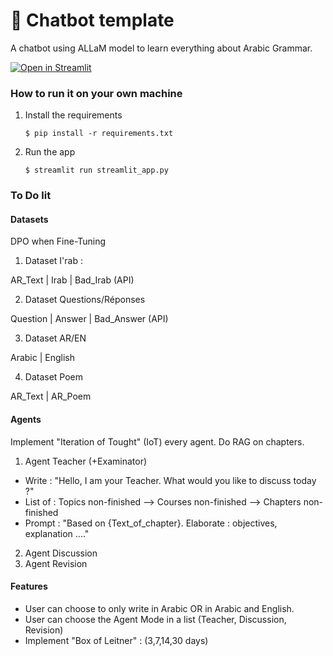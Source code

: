 # 💬 Chatbot template

A chatbot using ALLaM model to learn everything about Arabic Grammar.

[![Open in Streamlit](https://static.streamlit.io/badges/streamlit_badge_black_white.svg)](https://https://ajurrumai.streamlit.app/) 

### How to run it on your own machine

1. Install the requirements

   ```
   $ pip install -r requirements.txt
   ```

2. Run the app

   ```
   $ streamlit run streamlit_app.py
   ```

### To Do lit

#### Datasets 
DPO when Fine-Tuning

1. Dataset I'rab :

AR_Text | Irab | Bad_Irab (API)

2. Dataset Questions/Réponses

Question | Answer | Bad_Answer (API)

3. Dataset AR/EN

Arabic | English 

4. Dataset Poem

AR_Text | AR_Poem

#### Agents

Implement "Iteration of Tought" (IoT) every agent.
Do RAG on chapters.

1. Agent Teacher (+Examinator)

- Write : "Hello, I am your Teacher. What would you like to discuss today ?"
- List of : Topics non-finished --> Courses non-finished --> Chapters non-finished
- Prompt : "Based on {Text_of_chapter}. Elaborate : objectives, explanation ...."

2. Agent Discussion
3. Agent Revision

#### Features
- User can choose to only write in Arabic OR in Arabic and English.
- User can choose the Agent Mode in a list (Teacher, Discussion, Revision)
- Implement "Box of Leitner" : (3,7,14,30 days)
  
